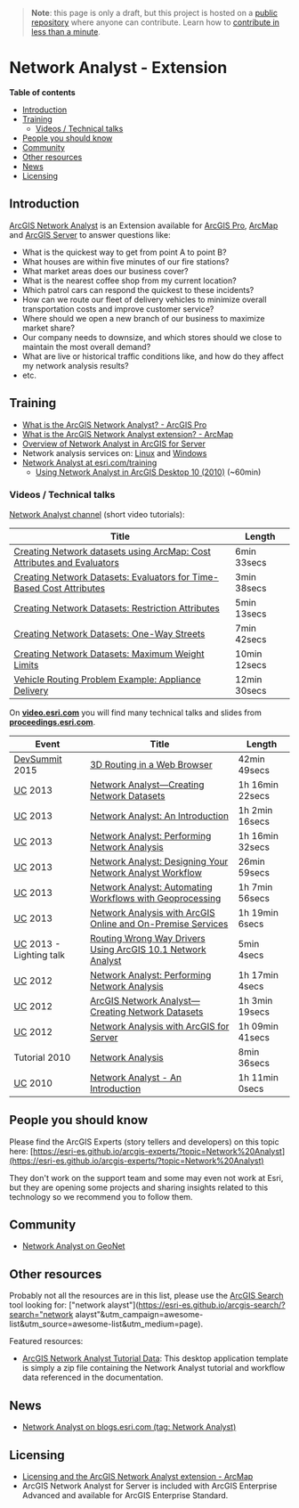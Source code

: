 > **Note**: this page is only a draft, but this project is hosted on a [public repository](https://github.com/hhkaos/awesome-arcgis) where anyone can contribute. Learn how to [contribute in less than a minute](https://github.com/hhkaos/awesome-arcgis/blob/master/CONTRIBUTING.md#contributions).

# Network Analyst - Extension
<!-- START doctoc generated TOC please keep comment here to allow auto update -->
<!-- DON'T EDIT THIS SECTION, INSTEAD RE-RUN doctoc TO UPDATE -->
**Table of contents**

- [Introduction](#introduction)
- [Training](#training)
  - [Videos / Technical talks](#videos--technical-talks)
- [People you should know](#people-you-should-know)
- [Community](#community)
- [Other resources](#other-resources)
- [News](#news)
- [Licensing](#licensing)

<!-- END doctoc generated TOC please keep comment here to allow auto update -->

## Introduction

[ArcGIS Network Analyst](https://www.esri.com/en-us/arcgis/products/arcgis-network-analyst/overview) is an Extension available for [ArcGIS Pro](../../arcgis-desktop/arcgis-pro/README.md), [ArcMap](../../arcgis-desktop/arcmap-arccatalog/README.md) and [ArcGIS Server](../../arcgis-enterprise/arcgis-server/README.md) to answer questions like:

* What is the quickest way to get from point A to point B?
* What houses are within five minutes of our fire stations?
* What market areas does our business cover?
* What is the nearest coffee shop from my current location?
* Which patrol cars can respond the quickest to these incidents?
* How can we route our fleet of delivery vehicles to minimize overall transportation costs and improve customer service?
* Where should we open a new branch of our business to maximize market share?
* Our company needs to downsize, and which stores should we close to maintain the most overall demand?
* What are live or historical traffic conditions like, and how do they affect my network analysis results?
* etc.

## Training

* [What is the ArcGIS Network Analyst? - ArcGIS Pro](http://pro.arcgis.com/en/pro-app/help/analysis/networks/what-is-network-analyst-.htm)
* [What is the ArcGIS Network Analyst extension? - ArcMap](http://desktop.arcgis.com/en/arcmap/latest/extensions/network-analyst/what-is-network-analyst-.htm)
* [Overview of Network Analyst in ArcGIS for Server](http://desktop.arcgis.com/en/arcmap/latest/extensions/network-analyst/overview-of-network-analyst-in-arcgis-for-server.htm)
* Network analysis services on: [Linux](http://server.arcgis.com/en/server/latest/publish-services/linux/network-analysis-services.htm) and [Windows](http://server.arcgis.com/en/server/latest/publish-services/windows/network-analysis-services.htm)
* [Network Analyst at esri.com/training](https://www.esri.com/training/Bookmark/BJn4l-qr-)
  * [Using Network Analyst in ArcGIS Desktop 10 (2010)](https://www.esri.com/training/catalog/57630437851d31e02a43f28a/using-network-analyst-in-arcgis-desktop-10/) (~60min)


### Videos / Technical talks

[Network Analyst channel](http://www.esri.com/videos/watch?playlistid=series_54&channelid=LegacyVideo&isLegacy=true&title=network-analyst) (short video tutorials):

|Title|Length|
|---|---|
|[Creating Network datasets using ArcMap: Cost Attributes and Evaluators](http://www.esri.com/videos/watch?videoid=2109&isLegacy=true&title=creating-network-datasets:-cost-attributes-and-evaluators)|6min 33secs
|[Creating Network Datasets: Evaluators for Time-Based Cost Attributes](http://www.esri.com/videos/watch?videoid=2110&channelid=ArcGISVideo&isLegacy=true&title=creating-network-datasets:-evaluators-for-time-based-cost-attributes)|3min 38secs
|[Creating Network Datasets: Restriction Attributes](http://www.esri.com/videos/watch?videoid=2111&channelid=ArcGISVideo&isLegacy=true&title=creating-network-datasets:-restriction-attributes)|5min 13secs
|[Creating Network Datasets: One-Way Streets](http://www.esri.com/videos/watch?videoid=2112&channelid=ArcGISVideo&isLegacy=true&title=creating-network-datasets:-one-way-streets)|7min 42secs
|[Creating Network Datasets: Maximum Weight Limits](http://www.esri.com/videos/watch?videoid=2113&channelid=ArcGISVideo&isLegacy=true&title=creating-network-datasets:-maximum-weight-limits)|10min 12secs
|[Vehicle Routing Problem Example: Appliance Delivery](http://www.esri.com/videos/watch?videoid=686&channelid=ArcGISVideo&isLegacy=true&title=vehicle-routing-problem-example:-appliance-delivery)|12min 30secs

On [**video.esri.com**](http://www.esri.com/videos/search?q=%22network%20analyst%22#?sortby=recent&channels=esri,ArcGIS,Industries,ArcGIS,esri) you will find many technical talks and slides from [**proceedings.esri.com**](https://www.google.es/webhp?ie=UTF-8#q=site%3Aproceedings.esri.com%20network).

|Event|Title|Length|
|---|---|---|
|[DevSummit](http://www.esri.com/events/devsummit) 2015|[3D Routing in a Web Browser](http://www.esri.com/videos/watch?videoid=4374&channelid=LegacyVideo&isLegacy=true&title=3d-routing-in-a-web-browser)|42min 49secs
|[UC](http://www.esri.com/about/events/uc) 2013|[Network Analyst—Creating Network Datasets](http://www.esri.com/videos/watch?videoid=2556&isLegacy=true&title=network-analyst%E2%80%94creating-network-datasets)|1h 16min 22secs
|[UC](http://www.esri.com/about/events/uc) 2013|[Network Analyst: An Introduction](http://www.esri.com/videos/watch?videoid=2916&channelid=LegacyVideo&isLegacy=true&title=network-analyst:-an-introduction)|1h 2min 16secs
|[UC](http://www.esri.com/about/events/uc) 2013|[Network Analyst: Performing Network Analysis](http://www.esri.com/videos/watch?videoid=2918&isLegacy=true&title=network-analyst:-performing-network-analysis)|1h 16min 32secs
|[UC](http://www.esri.com/about/events/uc) 2013|[Network Analyst: Designing Your Network Analyst Workflow](http://www.esri.com/videos/watch?videoid=2917&channelid=LegacyVideo&isLegacy=true&title=network-analyst:-designing-your-network-analyst-workflow)|26min 59secs
|[UC](http://www.esri.com/about/events/uc) 2013|[Network Analyst: Automating Workflows with Geoprocessing](http://www.esri.com/videos/watch?videoid=2919&channelid=LegacyVideo&isLegacy=true&title=network-analyst:-automating-workflows-with-geoprocessing)|1h 7min 56secs
|[UC](http://www.esri.com/about/events/uc) 2013|[Network Analysis with ArcGIS Online and On-Premise Services](http://www.esri.com/videos/watch?videoid=2920&channelid=LegacyVideo&isLegacy=true&title=network-analysis-with-arcgis-online-and-on-premise-services)|1h 19min 6secs
|[UC](http://www.esri.com/about/events/uc) 2013 - Lighting talk|[Routing Wrong Way Drivers Using ArcGIS 10.1 Network Analyst](http://www.esri.com/videos/watch?videoid=2908&channelid=LegacyVideo&isLegacy=true&title=routing-wrong-way-drivers-using-arcgis-10.1-network-analyst)|5min 4secs
|[UC](http://www.esri.com/about/events/uc) 2012|[Network Analyst: Performing Network Analysis](http://www.esri.com/videos/watch?videoid=1676&isLegacy=true&title=network-analyst:-performing-network-analysis)|1h 17min 4secs
|[UC](http://www.esri.com/about/events/uc) 2012|[ArcGIS Network Analyst—Creating Network Datasets](http://www.esri.com/videos/watch?videoid=1834&isLegacy=true&title=arcgis-network-analyst%E2%80%94creating-network-datasets)|1h 3min 19secs
|[UC](http://www.esri.com/about/events/uc) 2012|[Network Analysis with ArcGIS for Server](http://www.esri.com/videos/watch?videoid=1941&channelid=LegacyVideo&isLegacy=true&title=network-analysis-with-arcgis-for-server-)|1h 09min 41secs
|Tutorial 2010|[Network Analysis](http://www.esri.com/videos/watch?videoid=41&channelid=LegacyVideo&isLegacy=true&title=network-analysis)|8min 36secs
|[UC](http://www.esri.com/about/events/uc) 2010|[Network Analyst - An Introduction](http://www.esri.com/videos/watch?videoid=92&channelid=LegacyVideo&isLegacy=true&title=network-analyst-an-introduction)|1h 11min 0secs

## People you should know

Please find the ArcGIS Experts (story tellers and developers) on this topic here: [https://esri-es.github.io/arcgis-experts/?topic=Network%20Analyst](https://esri-es.github.io/arcgis-experts/?topic=Network%20Analyst)

They don't work on the support team and some may even not work at Esri,
but they are opening some projects and sharing insights related to this
technology so we recommend you to follow them.

## Community

* [Network Analyst on GeoNet](https://community.esri.com/community/gis/analysis/network-analyst)

## Other resources

Probably not all the resources are in this list, please use the [ArcGIS Search](https://esri-es.github.io/arcgis-search/) tool looking for: ["network alayst"](https://esri-es.github.io/arcgis-search/?search="network alayst"&utm_campaign=awesome-list&utm_source=awesome-list&utm_medium=page).

Featured resources:

* [ArcGIS Network Analyst Tutorial Data](https://www.arcgis.com/home/item.html?id=d6bd91b2fddc483b8ccbc66942db84cb): This desktop application template is simply a zip file containing the Network Analyst tutorial and workflow data referenced in the documentation.

## News

* [Network Analyst on blogs.esri.com (tag: Network Analyst)](https://blogs.esri.com/esri/arcgis/tag/network-analyst/)

## Licensing

* [Licensing and the ArcGIS Network Analyst extension - ArcMap](http://desktop.arcgis.com/en/arcmap/latest/extensions/network-analyst/licensing-and-the-network-analyst-extension.htm)
* ArcGIS Network Analyst for Server is included with ArcGIS Enterprise Advanced and available for ArcGIS Enterprise Standard.
